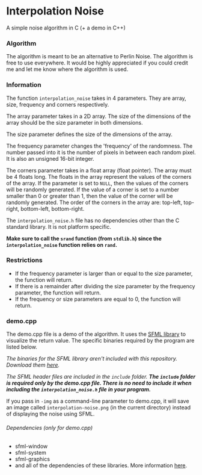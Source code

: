 # Interpolation Noise
A simple noise algorithm in C (+ a demo in C++)

### Algorithm
The algorithm is meant to be an alternative to Perlin Noise. The algorithm is free to use everywhere. It would be highly appreciated if you could credit me and let me know where the algorithm is used.

### Information
The function `interpolation_noise` takes in 4 parameters. They are array, size, frequency and corners respectively.

The array parameter takes in a 2D array. The size of the dimensions of the array should be the size parameter in both dimensions.

The size parameter defines the size of the dimensions of the array.

The frequency parameter changes the 'frequency' of the randomness. The number passed into it is the number of pixels in between each random pixel. It is also an unsigned 16-bit integer.

The corners parameter takes in a float array (float pointer). The array must be 4 floats long. The floats in the array represent the values of the corners of the array. If the parameter is set to ```NULL```, then the values of the corners will be randomly generated. If the value of a corner is set to a number smaller than 0 or greater than 1, then the value of the corner will be randomly generated. The order of the corners in the array are: top-left, top-right, bottom-left, bottom-right.

The `interpolation_noise.h` file has no dependencies other than the C standard library. It is not platform specific.

__Make sure to call the `srand` function (from `stdlib.h`) since the `interpolation_noise` function relies on `rand`.__

### Restrictions

* If the frequency parameter is larger than or equal to the size parameter, the function will return.
* If there is a remainder after dividing the size parameter by the frequency parameter, the function will return.
* If the frequency or size parameters are equal to 0, the function will return.

### demo.cpp

The demo.cpp file is a demo of the algorithm. It uses the [SFML library](https://www.sfml-dev.org/) to visualize the return value. The specific binaries required by the program are listed below.

_The binaries for the SFML library aren't included with this repository. Download them [here](https://www.sfml-dev.org/download.php)._

_The SFML header files are included in the `include` folder. **The `include` folder is required only by the demo.cpp file. There is no need to include it when including the `interpolation_noise.h` file in your program.**_

If you pass in `-img` as a command-line parameter to demo.cpp, it will save an image called `interpolation-noise.png` (in the current directory) instead of displaying the noise using SFML.

###### Dependencies (only for demo.cpp)
* sfml-window
* sfml-system
* sfml-graphics
* and all of the dependencies of these libraries. More information [here](https://www.sfml-dev.org/faq.php#grl-dependencies).
